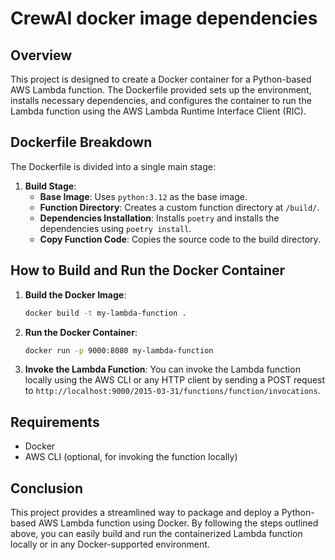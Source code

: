 # CrewAI docker image dependencies

## Overview
This project is designed to create a Docker container for a Python-based AWS Lambda function. The Dockerfile provided sets up the environment, installs necessary dependencies, and configures the container to run the Lambda function using the AWS Lambda Runtime Interface Client (RIC).

## Dockerfile Breakdown
The Dockerfile is divided into a single main stage:

1. **Build Stage**:
    - **Base Image**: Uses `python:3.12` as the base image.
    - **Function Directory**: Creates a custom function directory at `/build/`.
    - **Dependencies Installation**: Installs `poetry` and installs the dependencies using `poetry install`.
    - **Copy Function Code**: Copies the source code to the build directory.

## How to Build and Run the Docker Container
1. **Build the Docker Image**:
    ```sh
    docker build -t my-lambda-function .
    ```

2. **Run the Docker Container**:
    ```sh
    docker run -p 9000:8080 my-lambda-function
    ```

3. **Invoke the Lambda Function**:
    You can invoke the Lambda function locally using the AWS CLI or any HTTP client by sending a POST request to `http://localhost:9000/2015-03-31/functions/function/invocations`.

## Requirements
- Docker
- AWS CLI (optional, for invoking the function locally)

## Conclusion
This project provides a streamlined way to package and deploy a Python-based AWS Lambda function using Docker. By following the steps outlined above, you can easily build and run the containerized Lambda function locally or in any Docker-supported environment.
